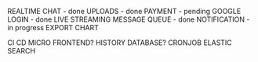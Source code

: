REALTIME CHAT - done
UPLOADS - done
PAYMENT - pending
GOOGLE LOGIN - done
LIVE STREAMING
MESSAGE QUEUE - done
NOTIFICATION - in progress
EXPORT
CHART
<!-- PWA -->
CI CD
MICRO FRONTEND?
HISTORY DATABASE?
CRONJOB
ELASTIC SEARCH